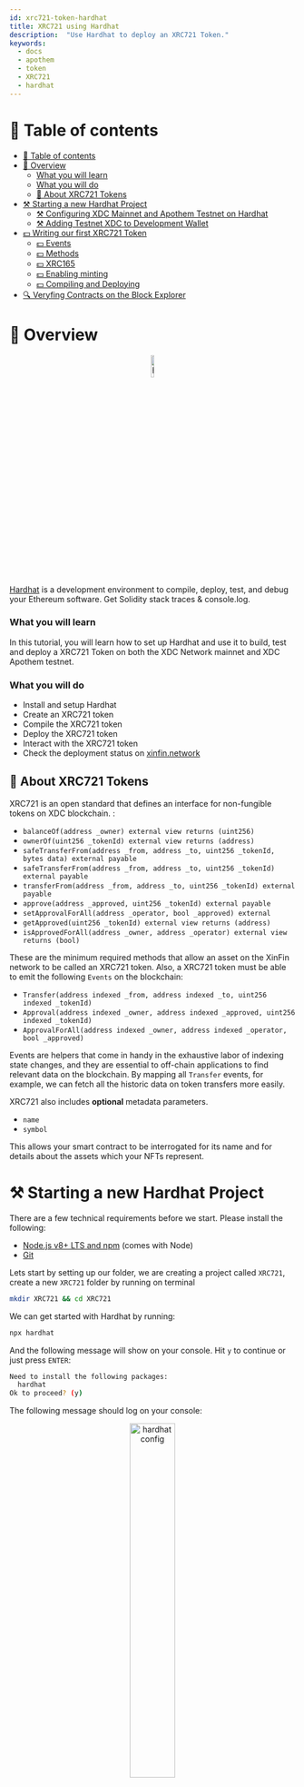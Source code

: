 ```yaml
---
id: xrc721-token-hardhat
title: XRC721 using Hardhat
description:  "Use Hardhat to deploy an XRC721 Token."
keywords:
  - docs
  - apothem
  - token
  - XRC721
  - hardhat
---
```


# 🧭 Table of contents

- [🧭 Table of contents](#-table-of-contents)
- [📰 Overview](#-overview)
    - [What you will learn](#what-you-will-learn)
    - [What you will do](#what-you-will-do)
  - [📰 About XRC721 Tokens](#-about-xrc721-tokens)
- [⚒ Starting a new Hardhat Project](#-starting-a-new-hardhat-project)
  - [⚒ Configuring XDC Mainnet and Apothem Testnet on Hardhat](#-configuring-xdc-mainnet-and-apothem-testnet-on-hardhat)
  - [⚒ Adding Testnet XDC to Development Wallet](#-adding-testnet-xdc-to-development-wallet)
- [💵 Writing our first XRC721 Token](#-writing-our-first-xrc721-token)
  - [💵 Events](#-events)
  - [💵 Methods](#-methods)
  - [💵 XRC165](#-xrc165)
  - [💵 Enabling minting](#-enabling-minting)
  - [💵 Compiling and Deploying](#-compiling-and-deploying)
- [🔍 Veryfing Contracts on the Block Explorer](#-veryfing-contracts-on-the-block-explorer)

# 📰 Overview

<p align="center">
  <img width=10% src="https://raw.githubusercontent.com/menezesphill/application_utils/main/hardhaticon.png" alt="hardhat"/>
</p>

[Hardhat](https://hardhat.org/) is a development environment to compile, deploy, test, and debug your Ethereum software. Get Solidity stack traces & console.log.

### What you will learn
In this tutorial, you will learn how to set up Hardhat and use it to build, test and deploy a XRC721 Token on both the XDC Network mainnet and XDC Apothem testnet.

### What you will do
- Install and setup Hardhat
- Create an XRC721 token
- Compile the XRC721 token
- Deploy the XRC721 token
- Interact with the XRC721 token
- Check the deployment status on [xinfin.network](https://xinfin.network/#stats)

## 📰 About XRC721 Tokens

XRC721 is an open standard that defines an interface for non-fungible tokens on XDC blockchain. :

- `balanceOf(address _owner) external view returns (uint256)`
- `ownerOf(uint256 _tokenId) external view returns (address)`
- `safeTransferFrom(address _from, address _to, uint256 _tokenId, bytes data) external payable`
- `safeTransferFrom(address _from, address _to, uint256 _tokenId) external payable`
- `transferFrom(address _from, address _to, uint256 _tokenId) external payable`
- `approve(address _approved, uint256 _tokenId) external payable`
- `setApprovalForAll(address _operator, bool _approved) external`
- `getApproved(uint256 _tokenId) external view returns (address)`
- `isApprovedForAll(address _owner, address _operator) external view returns (bool)`

These are the minimum required methods that allow an asset on the XinFin network to be called an XRC721 token. Also, a XRC721 token must be able to emit the following `Events` on the blockchain:

- `Transfer(address indexed _from, address indexed _to, uint256 indexed _tokenId)`
- `Approval(address indexed _owner, address indexed _approved, uint256 indexed _tokenId)`
- `ApprovalForAll(address indexed _owner, address indexed _operator, bool _approved)`

Events are helpers that come in handy in the exhaustive labor of indexing state changes, and they are essential to off-chain applications to find relevant data on the blockchain. By mapping all `Transfer` events, for example, we can fetch all the historic data on token transfers more easily.

XRC721 also includes **optional** metadata parameters. 

- `name`
- `symbol`

This allows your smart contract to be interrogated for its name and for details about the assets which your NFTs represent.

# ⚒ Starting a new Hardhat Project

There are a few technical requirements before we start. Please install the following:

- [Node.js v8+ LTS and npm](https://nodejs.org/en/) (comes with Node)
- [Git](https://git-scm.com/)

Lets start by setting up our folder, we are creating a project called `XRC721`, create a new `XRC721` folder by running on terminal

```bash
mkdir XRC721 && cd XRC721
```

We can get started with Hardhat by running:

```bash
npx hardhat
```

And the following message will show on your console. Hit `y` to continue or just press `ENTER`:

```bash
Need to install the following packages:
  hardhat
Ok to proceed? (y)
```

The following message should log on your console:


<p align="center">
  <img width=40% src="https://user-images.githubusercontent.com/78161484/191259993-b817901f-7df9-4df1-bb1c-c4805c416974.png" alt="hardhat config"/>
</p>

Press `ENTER` to get started with a new JavaScript Hardhat Project. Then you will be presented with the following options:

```sh
? Hardhat project root: ‣ /home/taurinos/xdc_comm/docs/how-to/XRC721/Hardhat/XRC721 
// Press ENTER or y 

? Do you want to add a .gitignore? (Y/n) ‣ y
// Press ENTER or y

? Do you want to install this sample projects dependencies with npm (hardhat @nomicfoundation/hardhat-toolbox)? (Y/n) ‣ y
// Press ENTER or y
```

The standard Hardhat project comes with a pre-created `Lock.sol` contract and `deploy.js` script. Lets clean up our working environment before moving forward:

```sh
rm -rf ./contracts/Lock.sol ./scripts/deploy.js ./test/Lock.js
```

And your folder files will look like this:

<p align="center">
  <img src="https://user-images.githubusercontent.com/78161484/191263408-af21bd08-98a8-440c-9270-7f9960bb531d.png" alt="hardhat folder"/>
</p>

## ⚒ Configuring XDC Mainnet and Apothem Testnet on Hardhat

In order to get started deploying new contracts on XDC Mainnet and/or Apothem, we need to install a new dependency called `dotenv` that will be used in the `hardhat.config.js` file:

```bash
npm install dotenv
```

We will need to configure a `.env` file with XDC Mainnet and Apothem Testnet RPC endpoints, plus the _Private Key_ of the wallet we are using for deployment. Lets start by running:

```bash
touch .env
```

And writting the following info in our .env file:

```bash
XINFIN_NETWORK_URL=https://erpc.xinfin.network
APOTHEM_NETWORK_URL=https://erpc.apothem.network
PRIVATE_KEY=202e3c9d30bbeca38d6578659919d4c3dc989ae18c16756690877fdc4dfa607f
```
🚨 **Do not use the Private Key in the example above in production or you can risk losing your assets!** 🚨

And finally, we can configure the `hardhat.config.js` file for both Apothem and XinFin Networks by writting:

```jsx
require("@nomicfoundation/hardhat-toolbox");
require('dotenv').config();

module.exports = {
  solidity: "0.8.16",
  networks: {
    xinfin: {
      url: process.env.XINFIN_NETWORK_URL,
      accounts: [process.env.PRIVATE_KEY],
    },
     apothem: {
      url: process.env.APOTHEM_NETWORK_URL,
      accounts: [process.env.PRIVATE_KEY]
    }
  },
};
```

## ⚒ Adding Testnet XDC to Development Wallet

Let's check our Signer's Address on Hardhat by accessing the hardhat console:

```sh
npx hardhat console --network xinfin
```
If you get an error that hardhat is not installed locally and are running on a Windows OS you will need to execute:

```sh
npm install --save-dev @nomicfoundation/hardhat-toolbox
```

Once the hardhat console CLI opens, you can run:

```jsx
> const hre = require("hardhat");
// Should log: Undefined
> const [owner] = await ethers.getSigners();
// Should log: Undefined
> owner.address
// Should log: '0xA4e66f4Cc17752f331eaC6A20C00756156719519' or your wallet address if you are using a different Private Key
```

This account is on the Ethereum standard format starting with `0x`, but we can simply switch `0x` for `xdc`. In this case, our signer wallet address is: `xdcA4e66f4Cc17752f331eaC6A20C00756156719519`.

With this account in hand, we can head to the [Apothem Faucet](https://faucet.apothem.network/) and claim some TXDC for development purposes:

<p align="center">
  <img src="https://user-images.githubusercontent.com/78161484/189952656-eb7793cc-7dee-4307-88fc-7c351a75cec7.png" alt="Step 02"/>
</p>

# 💵 Writing our first XRC721 Token

The source code for the XRC721 Token used in this tutorial is available here: [XRC721 Contract Folder](./XRC721/contracts/XRC721.sol). But we will address all `Events`, `Methods` and `Constants` mentioned in the section [📰 About XRC721 Tokens](#-about-xrc721-tokens).

Lets start by creating the `XRC721.sol` file:

```sh
touch ./contracts/XRC721.sol
```

We are going to use OpenZeppelin contracts so lets make sure it is installed:
```sh
npm install @openzeppelin/contracts
```

And now paste this code in our XRC721 file:

```solidity
// SPDX-License-Identifier: MIT
pragma solidity ^0.8.0;

import "@openzeppelin/contracts/token/ERC721/ERC721.sol";
import "@openzeppelin/contracts/utils/Counters.sol";

contract XRC721 is ERC721 {
    using Counters for Counters.Counter;
    Counters.Counter private _tokenIds;

    constructor(string memory name, string memory symbol) ERC721(name, symbol) {
    }
}
```

Thanks to OpenZeppelin we don't have to implement all the code ourself but lets still go through basic parts of XRC721 contract.

## 💵 Events

As mentioned in [📰 About XRC721 Tokens](#-about-xrc721-tokens). Events are very important part of a Smart Contract logic. Events have `indexed` variables that are variables that can be filtered by off-chain interfaces. We might be tempted to index all the variables that are tied to an on-chain event, however we can't go crazy about it since Solidity has a _maximum of 3 indexed variable_ limitation for Events. XRC721 has three basic events: `Transfer`, `Approval` and `ApprovalForAll`.

```solidity
interface XRC721 {
    /**
     * @dev Emitted when `tokenId` token is transferred from `from` to `to`.
     */
    event Transfer(address indexed from, address indexed to, uint256 indexed tokenId);

    /**
     * @dev Emitted when `owner` enables `approved` to manage the `tokenId` token.
     */
    event Approval(address indexed owner, address indexed approved, uint256 indexed tokenId);

    /**
     * @dev Emitted when `owner` enables or disables (`approved`) `operator` to manage all of its assets.
     */
    event ApprovalForAll(address indexed owner, address indexed operator, bool approved);
}
```

## 💵 Methods

We need to create the six methods mentioned in [📰 About XRC721 Tokens](#-about-xrc721-tokens) (`ownerOf`, `balanceOf`, `safeTransferFrom`, `transferFrom`, `approve`, `setApprovalForAll`, `isApprovedForAll`  and `getApproved`) and a `constructor` that is a function called only once when the contract is deployed, where we can parse as arguments information such as the token name, decimals and/or initial token supply:

```solidity
// SPDX-License-Identifier: MIT
interface XRC721 {
    /**
     * @dev Returns the number of tokens in ``owner``'s account.
     */
    function balanceOf(address owner) external view returns (uint256 balance);

    /**
     * @dev Returns the owner of the `tokenId` token.
     *
     * Requirements:
     *
     * - `tokenId` must exist.
     */
    function ownerOf(uint256 tokenId) external view returns (address owner);

    /**
     * @dev Safely transfers `tokenId` token from `from` to `to`, checking first that contract recipients
     * are aware of the ERC721 protocol to prevent tokens from being forever locked.
     *
     * Requirements:
     *
     * - `from` cannot be the zero address.
     * - `to` cannot be the zero address.
     * - `tokenId` token must exist and be owned by `from`.
     * - If the caller is not `from`, it must be have been allowed to move this token by either {approve} or {setApprovalForAll}.
     * - If `to` refers to a smart contract, it must implement {IERC721Receiver-onERC721Received}, which is called upon a safe transfer.
     *
     * Emits a {Transfer} event.
     */
    function safeTransferFrom(
        address from,
        address to,
        uint256 tokenId
    ) external;

    /**
     * @dev Transfers `tokenId` token from `from` to `to`.
     *
     * WARNING: Usage of this method is discouraged, use {safeTransferFrom} whenever possible.
     *
     * Requirements:
     *
     * - `from` cannot be the zero address.
     * - `to` cannot be the zero address.
     * - `tokenId` token must be owned by `from`.
     * - If the caller is not `from`, it must be approved to move this token by either {approve} or {setApprovalForAll}.
     *
     * Emits a {Transfer} event.
     */
    function transferFrom(
        address from,
        address to,
        uint256 tokenId
    ) external;

    /**
     * @dev Gives permission to `to` to transfer `tokenId` token to another account.
     * The approval is cleared when the token is transferred.
     *
     * Only a single account can be approved at a time, so approving the zero address clears previous approvals.
     *
     * Requirements:
     *
     * - The caller must own the token or be an approved operator.
     * - `tokenId` must exist.
     *
     * Emits an {Approval} event.
     */
    function approve(address to, uint256 tokenId) external;

    /**
     * @dev Returns the account approved for `tokenId` token.
     *
     * Requirements:
     *
     * - `tokenId` must exist.
     */
    function getApproved(uint256 tokenId) external view returns (address operator);

    /**
     * @dev Approve or remove `operator` as an operator for the caller.
     * Operators can call {transferFrom} or {safeTransferFrom} for any token owned by the caller.
     *
     * Requirements:
     *
     * - The `operator` cannot be the caller.
     *
     * Emits an {ApprovalForAll} event.
     */
    function setApprovalForAll(address operator, bool _approved) external;

    /**
     * @dev Returns if the `operator` is allowed to manage all of the assets of `owner`.
     *
     * See {setApprovalForAll}
     */
    function isApprovedForAll(address owner, address operator) external view returns (bool);

    /**
     * @dev Safely transfers `tokenId` token from `from` to `to`.
     *
     * Requirements:
     *
     * - `from` cannot be the zero address.
     * - `to` cannot be the zero address.
     * - `tokenId` token must exist and be owned by `from`.
     * - If the caller is not `from`, it must be approved to move this token by either {approve} or {setApprovalForAll}.
     * - If `to` refers to a smart contract, it must implement {IERC721Receiver-onERC721Received}, which is called upon a safe transfer.
     *
     * Emits a {Transfer} event.
     */
    function safeTransferFrom(
        address from,
        address to,
        uint256 tokenId,
        bytes calldata data
    ) external;
}
```

## 💵 XRC165

We didn't mention it before, but XRC721 also requires to implement XRC165 standard. Don't worry, thanks to OpenZeppelin we don't have to implement it, but it is really simple. It describes only one method `supportsInterface`.

```solidity
/**
 * @dev Interface of the XRC165 standard
 *
 * Implementers can declare support of contract interfaces, which can then be
 * queried by others (`XRC165Checker`).
 *
 * For an implementation, see `XRC165`.
 */
interface IXRC165 {
    /**
     * @dev Returns true if this contract implements the interface defined by
     * `interfaceId`.
     * to learn more about how these ids are created.
     *
     * This function call must use less than 30 000 gas.
     */
    function supportsInterface(bytes4 interfaceId) external view returns (bool);
}
```

## 💵 Enabling minting

Ok, we have XRC721 contract, but how can we mint NFT with it? To do that, lets add `mintToken` method. Each time `mintToken` is called, it will create new unique token assign to `tokenOwner`.

```solidity
// SPDX-License-Identifier: MIT
pragma solidity ^0.8.0;

import "@openzeppelin/contracts/token/ERC721/ERC721.sol";
import "@openzeppelin/contracts/utils/Counters.sol";

contract XRC721 is ERC721 {
    using Counters for Counters.Counter;
    Counters.Counter private _tokenIds;

    constructor(string memory name, string memory symbol) ERC721(name, symbol) {
    }

    function mintToken(address tokenOwner)
        public
        returns (uint256)
    {
        _tokenIds.increment();

        uint256 newItemId = _tokenIds.current();
        _mint(tokenOwner, newItemId);

        return newItemId;
    }
}
```

## 💵 Compiling and Deploying

We can now compile our `XRC721.sol` by running:

```sh
npx hardhat compile
```

If everything is correctly configured and there is no errors, you should see the following message on your console:

```sh
Downloading compiler 0.8.16
Compiled 1 Solidity files successfully
```

In order to deploy our newly compiled contract artifacts to the blockchain, we need to create a deployment script into the script folder:

```sh
touch ./scripts/deploy.js
```

And write the following script to the `deploy.js` file:

```jsx
async function main() {
  const [deployer] = await ethers.getSigners();

  const XRC721 = await ethers.getContractFactory("XRC721");
  const myNFT = await XRC721.deploy("MyNFTToken", "myNFT");

  await myNFT.deployed();
  
  console.log("Token Successfully Deployed!");
  console.log("Token address:", myNFT.address);

  // and now lets mint token
  const newItemId = await myNFT.mintToken(deployer.address)

  console.log("NFT minted: ", newItemId)
}

main()
  .then(() => process.exit(0))
  .catch((error) => {
    console.error(error);
    process.exit(1);
  });
```

If the deployment script have no errors, we can go ahead and run the command:

```sh
npx hardhat run scripts/deploy.js --network xinfin
```

For deployment on XDC mainet, or:

```sh
npx hardhat run scripts/deploy.js --network apothem
```

For deployment on the XDC Apothem Testnet. In either case, you need to have enough funds to pay for gas fees on the address that is being used for development.

If the deployment is sucessful, the console should log the following message after migrations complete processing:

```sh
Token Successfully Deployed!
Token address: 0xbC5bA2B6e2f74EC1e8e5A310a42F65D185691Af2
```

And this is how our freshly minted NFT looks on [Apothem Block Explorer](https://explorer.apothem.network/)

![XRC721_0](https://user-images.githubusercontent.com/102393474/192279556-98d2fcb1-06aa-4b5b-8462-05a84489026b.png)
![xrc721_1](https://user-images.githubusercontent.com/102393474/192279202-f9204bec-48a8-4a0a-8d7f-cd2c93218a42.png)


# 🔍 Veryfing Contracts on the Block Explorer

Once you have successfully deployed your smart contract to the blockchain, it might be interesting to verify you contract on [XinFin Block Explorer](https://explorer.xinfin.network/).

Lets grab the `XRC721.sol` address from the previous step: this address is in the Ethereum standard but we can simply swap the `0x` prefix for `xdc` and search for our newly deployed contract on [XinFin Block Explorer](https://explorer.xinfin.network/):

<p align="center">
  <img width=70% src="https://user-images.githubusercontent.com/78161484/190875518-828c0061-71de-42c2-b222-0b8427852d01.png" alt="Verify 01"/>
</p>

And click in the `Verify And Publish` Option.

We will be redirected to the Contract verification page where we need to fill out:

- Contract Name: <em>XRC721</em>
- Compiler: <em> Check your</em> `hardhat-config.js` <em>file for Compiler Version</em>
- Contract Code: <em> Just paste everything from your</em> `XRC721.sol` <em>file</em>

Once everything is filled out, press Submit!

<p align="center">
  <img width=70% src="https://user-images.githubusercontent.com/78161484/190875635-f6d3aa36-47b2-4b09-ad6a-fe6df3fb11f1.png" alt="Verify 02"/>
</p>

If everything is correctly filled out, your contract page on the block explorer should display a new tab called `Contract`:

<p align="center">
  <img width=70% src="https://user-images.githubusercontent.com/78161484/190875780-6223b4b0-fecc-4e79-83bc-c810c5b0351c.png" alt="Verify 03"/>
</p>

For more information about Hardhat, Please Visit [Hardhat Documentation](https://hardhat.org/tutorial).<br>
For more information about XinFin Network, Please Visit [XDC Network Documentation on GitBook](https://docs.xdc.org/).<br>
Resources used during the deployment of the XRC721 Token can be found at [XRC721 Contract Folder](./XRC721).

